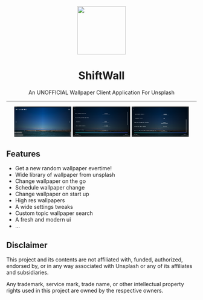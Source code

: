 <div align="center">
    <img src="./favicon.ico" width="128" height="128" style="display: block; margin: 0 auto"/>
    <h1>ShiftWall</h1>
    <p>An UNOFFICIAL Wallpaper Client Application For Unsplash</p>
</div>

---

<p align="center">
  <img src="./Screenshot/img1.png" width="30%" />
  <img src="./Screenshot/img2.png" width="30%" />
  <img src="./Screenshot/img3.png" width="30%" />
</p>

## Features
- Get a new random wallpaper evertime!
- Wide library of wallpaper from unsplash
- Change wallpaper on the go
- Schedule wallpaper change
- Change wallpaper on start up 
- High res wallpapers
- A wide settings tweaks
- Custom topic wallpaper search
- A fresh and modern ui
- ...

## Disclaimer
This project and its contents are not affiliated with, funded, authorized, endorsed by, or in any way associated with Unsplash or any of its affiliates and subsidiaries.

Any trademark, service mark, trade name, or other intellectual property rights used in this project are owned by the respective owners.
